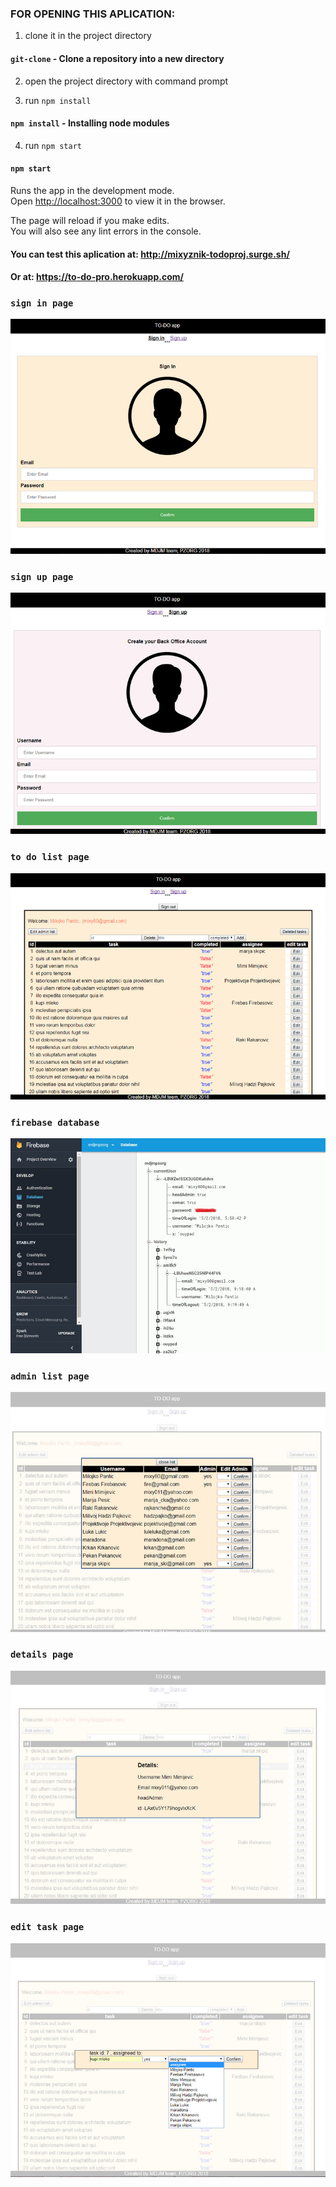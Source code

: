 ### FOR OPENING THIS APLICATION:
  
1. clone it in the project directory
#### `git-clone` - Clone a repository into a new directory
 
2. open the project directory with command prompt
 
3. run `npm install` 
#### `npm install` - Installing node modules
 
 
 
 4. run `npm start`
 #### `npm start`
 
 Runs the app in the development mode.<br>
 Open [http://localhost:3000](http://localhost:3000) to view it in the browser.
 
 The page will reload if you make edits.<br>
 You will also see any lint errors in the console.
  

#### You can test this aplication at: http://mixyznik-todoproj.surge.sh/
  
#### Or at: https://to-do-pro.herokuapp.com/  
 
 
 
 ### `sign in page`
 ![Screenshot](signin.png)
 
 ### `sign up page`
 ![Screenshot](signup.png)

 ### `to do list page`
 ![Screenshot](todolist.png)
 
 ### `firebase database`
 ![Screenshot](database.png)
 
 ### `admin list page`
 ![Screenshot](adminlist.png)
 
 ### `details page`
 ![Screenshot](details.png)
 
 ### `edit task page`
 ![Screenshot](edittask.png)